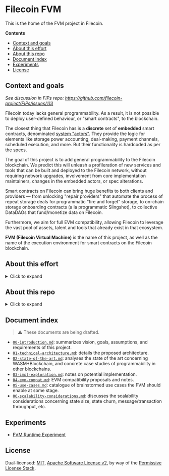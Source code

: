 # Filecoin FVM

This is the home of the FVM project in Filecoin.

**Contents**

<!-- START doctoc generated TOC please keep comment here to allow auto update -->
<!-- DON'T EDIT THIS SECTION, INSTEAD RE-RUN doctoc TO UPDATE -->


- [Context and goals](#context-and-goals)
- [About this effort](#about-this-effort)
- [About this repo](#about-this-repo)
- [Document index](#document-index)
- [Experiments](#experiments)
- [License](#license)

<!-- END doctoc generated TOC please keep comment here to allow auto update -->

## Context and goals

_See discussion in FIPs repo: https://github.com/filecoin-project/FIPs/issues/113_

Filecoin today lacks general programmability. As a result, it is not possible to deploy user-defined behaviour, or "smart contracts", to the blockchain.

The closest thing that Filecoin has is a **discrete** set of **embedded** smart contracts, denominated [system "actors"](https://spec.filecoin.io/#section-systems.filecoin_vm.sysactors). They provide the logic for elements like storage power accounting, deal-making, payment channels, scheduled execution, and more. But their functionality is hardcoded as per the specs.

The goal of this project is to add general programmability to the Filecoin blockchain. We predict this will unleash a profileration of new services and tools that can be built and deployed to the Filecoin network, without requiring network upgrades, involvement from core implementation maintainers, changes in the embedded actors, or spec alterations.

Smart contracts on Filecoin can bring huge benefits to both clients and providers — from unlocking "repair providers" that automate the process of repeat storage deals for programmatic “fire and forget” storage, to on-chain storage onboarding contracts (a la programmatic Slingshot), to collective DataDAOs that fund/monetize data on Filecoin.

Furthermore, we aim for full EVM compatibility, allowing Filecoin to leverage the vast pool of assets, talent and tools that already exist in that ecosystem.

**FVM (Filecoin Virtual Machine)** is the name of this project, as well as the name of the execution environment for smart contracts on the Filecoin blockchain.

## About this effort

<details><summary>Click to expand</summary>
FVM unlocks major new network capabilities without requiring network upgrades, core dev implementation work, or any cross-team coordination - helping increase the network’s iteration speed. However it will also *add* complexity to the protocol and needs a lot of design work to get it right.

We acknowledge that significant exploration/prototyping is necessary before ready to land. While this work is initiated by Protocol Labs, we rely on the vibrant Filecoin community to engage continuously, collaborate around ideas and designs, implement prototypes, test preview releases, build on it, come up with tooling, and ultimately, collectively own it and extend it.

Note: landing FVM will likely also have significant network scalability impacts as well that will need to be mitigated.
</details>

## About this repo

<details><summary>Click to expand</summary>
This repo acts as an entrypoint, hosting notes, design proposals, product ideas, and other documents related to this proejct.

Code and prototypes will usually be hosted in separate repos, linked from here for discovery.

This repo will incubate the [FIP (Filecoin Improvement Proposal)](https://github.com/filecoin-project/FIPs) that shall formally introduce this capability into the network.
</details>

## Document index

> ⚠️  These documents are being drafted.

- [`00-introduction.md`](./00-introduction.md): summarizes vision, goals, assumptions, and requirements of this project.
- [`01-technical-architecture.md`](./01-technical-architecture.md): details the proposed architecture.
- [`02-state-of-the-art.md`](./02-state-of-the-art.md): analyses the state of the art concerning WASM+Blockchain, and concrete case studies of programmability in other blockchains.
- [`03-impl-exploration.md`](./03-impl-exploration.md): notes on potential implementation.
- [`04-evm-compat.md`](./04-evm-compat.md): EVM compatibility proposals and notes.
- [`05-use-cases.md`](./05-use-cases.md): catalogue of brainstormed use cases the FVM should enable at some stage.
- [`06-scalability-considerations.md`](./06-scalability-considerations.md): discusses the scalability considerations concerning state size, state churn, message/transaction throughput, etc.

## Experiments

- [FVM Runtime Experiment](https://github.com/filecoin-project/fvm-runtime-experiment)

## License

Dual-licensed: [MIT](./LICENSE-MIT), [Apache Software License v2](./LICENSE-APACHE), by way of the
[Permissive License Stack](https://protocol.ai/blog/announcing-the-permissive-license-stack/).
